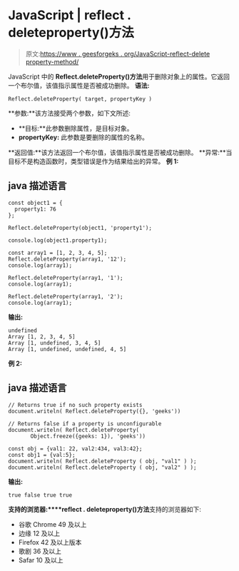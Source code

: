# JavaScript | reflect . deleteproperty()方法

> 原文:[https://www . geesforgeks . org/JavaScript-reflect-delete property-method/](https://www.geeksforgeeks.org/javascript-reflect-deleteproperty-method/)

JavaScript 中的 **Reflect.deleteProperty()方法**用于删除对象上的属性。它返回一个布尔值，该值指示属性是否被成功删除。
**语法:**

```
Reflect.deleteProperty( target, propertyKey )
```

**参数:**该方法接受两个参数，如下文所述:

*   **目标:**此参数删除属性，是目标对象。
*   **propertyKey:** 此参数是要删除的属性的名称。

**返回值:**该方法返回一个布尔值，该值指示属性是否被成功删除。
**异常:**当目标不是构造函数时，类型错误是作为结果给出的异常。
**例 1:**

## java 描述语言

```
const object1 = {
  property1: 76
};

Reflect.deleteProperty(object1, 'property1');

console.log(object1.property1);

const array1 = [1, 2, 3, 4, 5];
Reflect.deleteProperty(array1, '12');
console.log(array1);

Reflect.deleteProperty(array1, '1');
console.log(array1);

Reflect.deleteProperty(array1, '2');
console.log(array1);
```

**输出:**

```
undefined
Array [1, 2, 3, 4, 5]
Array [1, undefined, 3, 4, 5]
Array [1, undefined, undefined, 4, 5]
```

**例 2:**

## java 描述语言

```
// Returns true if no such property exists
document.writeln( Reflect.deleteProperty({}, 'geeks'))

// Returns false if a property is unconfigurable
document.writeln( Reflect.deleteProperty(
       Object.freeze({geeks: 1}), 'geeks'))

const obj = {val1: 22, val2:434, val3:42}; 
const obj1 = {val:5};
document.writeln( Reflect.deleteProperty ( obj, "val1" ) ); 
document.writeln( Reflect.deleteProperty ( obj, "val2" ) );  
```

**输出:**

```
true false true true
```

**支持的浏览器:****reflect . deleteproperty()方法**支持的浏览器如下:

*   谷歌 Chrome 49 及以上
*   边缘 12 及以上
*   Firefox 42 及以上版本
*   歌剧 36 及以上
*   Safar 10 及以上
